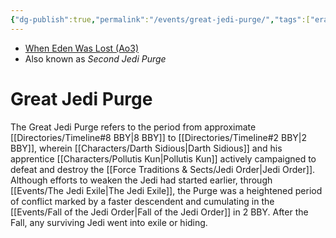 ```yaml
---
{"dg-publish":true,"permalink":"/events/great-jedi-purge/","tags":["era","event"]}
---
```


- [When Eden Was Lost (Ao3)](https://archiveofourown.org/works/19334440/chapters/45992584)
- Also known as *Second Jedi Purge*
# Great Jedi Purge

The Great Jedi Purge refers to the period from approximate [[Directories/Timeline#8 BBY\|8 BBY]] to [[Directories/Timeline#2 BBY\|2 BBY]], wherein [[Characters/Darth Sidious\|Darth Sidious]] and his apprentice [[Characters/Pollutis Kun\|Pollutis Kun]] actively campaigned to defeat and destroy the [[Force Traditions & Sects/Jedi Order\|Jedi Order]]. Although efforts to weaken the Jedi had started earlier, through [[Events/The Jedi Exile\|The Jedi Exile]], the Purge was a heightened period of conflict marked by a faster descendent and cumulating in the [[Events/Fall of the Jedi Order\|Fall of the Jedi Order]] in 2 BBY. After the Fall, any surviving Jedi went into exile or hiding. 
